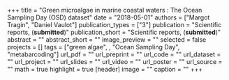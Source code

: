 +++
title = "Green microalgae in marine coastal waters : The Ocean Sampling Day (OSD) dataset"
date = "2018-05-01"
authors = ["Margot Tragin", "Daniel Vaulot"]
publication_types = ["3"]
publication = "Scientific reports, (**submitted**)"
publication_short = "Scientific reports, (**submitted**)"
abstract = ""
abstract_short = ""
image_preview = ""
selected = false
projects = []
tags = ["green algae", , "Ocean Sampling Day", "metabarcoding"]
url_pdf = ""
url_preprint = ""
url_code = ""
url_dataset = ""
url_project = ""
url_slides = ""
url_video = ""
url_poster = ""
url_source = ""
math = true
highlight = true
[header]
image = ""
caption = ""
+++
